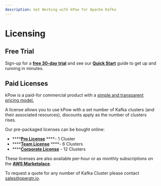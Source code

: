 ```yaml
---
description: Get Working with kPow for Apache Kafka
---
```


# Licensing

## Free Trial

Sign-up for a [**free 30-day trial**](https://kpow.io/try) and see our [**Quick Start**](../installation/quick-start.md) guide to get up and running in minutes.

## Paid Licenses

kPow is a paid-for commercial product with a [simple and transparent pricing model.](https://kpow.io/pricing/)

A license allows you to use kPow with a set number of Kafka clusters \(and their associated resources\), discounts apply as the number of clusters rises.

Our pre-packaged licenses can be bought online:

* \*\*\*\*[**Pro License**](https://kpow.io/pricing/pro/) ****- 1 Cluster
* \*\*\*\*[**Team License**](https://kpow.io/pricing/team/) ****- 6 Clusters
* \*\*\*\*[**Corporate License**](https://kpow.io/pricing/corporate/) - 12 Clusters

These licenses are also available per-hour or as monthly subscriptions on the [**AWS Marketplace**](https://aws.amazon.com/marketplace/seller-profile?id=ab356f1d-3394-4523-b5d4-b339e3cca9e0).

To request a quote for any number of Kafka Cluster please contact [sales@operatr.io](mailto:sales@operatr.io).

